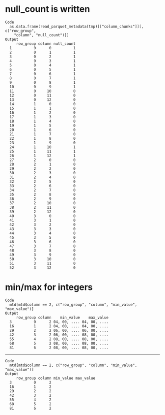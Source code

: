 # null_count is written

    Code
      as.data.frame(read_parquet_metadata(tmp)[["column_chunks"]][, c("row_group",
        "column", "null_count")])
    Output
         row_group column null_count
      1          0      0          1
      2          0      1          1
      3          0      2          1
      4          0      3          1
      5          0      4          1
      6          0      5          1
      7          0      6          1
      8          0      7          1
      9          0      8          1
      10         0      9          1
      11         0     10          0
      12         0     11          0
      13         0     12          0
      14         1      0          0
      15         1      1          0
      16         1      2          0
      17         1      3          0
      18         1      4          0
      19         1      5          0
      20         1      6          0
      21         1      7          0
      22         1      8          0
      23         1      9          0
      24         1     10          1
      25         1     11          1
      26         1     12          1
      27         2      0          0
      28         2      1          0
      29         2      2          0
      30         2      3          0
      31         2      4          0
      32         2      5          0
      33         2      6          0
      34         2      7          0
      35         2      8          0
      36         2      9          0
      37         2     10          0
      38         2     11          0
      39         2     12          0
      40         3      0          0
      41         3      1          0
      42         3      2          0
      43         3      3          0
      44         3      4          0
      45         3      5          0
      46         3      6          0
      47         3      7          0
      48         3      8          0
      49         3      9          0
      50         3     10          0
      51         3     11          0
      52         3     12          0

# min/max for integers

    Code
      mtd[mtd$column == 2, c("row_group", "column", "min_value", "max_value")]
    Output
         row_group column    min_value    max_value
      3          0      2 04, 00, .... 04, 00, ....
      16         1      2 04, 00, .... 04, 00, ....
      29         2      2 06, 00, .... 06, 00, ....
      42         3      2 06, 00, .... 08, 00, ....
      55         4      2 08, 00, .... 08, 00, ....
      68         5      2 08, 00, .... 08, 00, ....
      81         6      2 08, 00, .... 08, 00, ....

---

    Code
      mtd[mtd$column == 2, c("row_group", "column", "min_value", "max_value")]
    Output
         row_group column min_value max_value
      3          0      2                    
      16         1      2                    
      29         2      2                    
      42         3      2                    
      55         4      2                    
      68         5      2                    
      81         6      2                    

